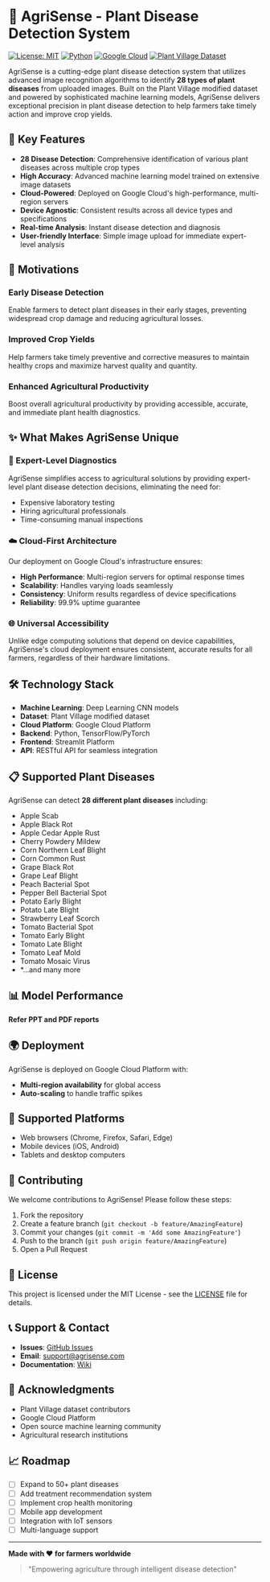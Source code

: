 # 🌱 AgriSense - Plant Disease Detection System

[![License: MIT](https://img.shields.io/badge/License-MIT-yellow.svg)](https://opensource.org/licenses/MIT)
[![Python](https://img.shields.io/badge/Python-3.8+-blue.svg)](https://www.python.org/downloads/)
[![Google Cloud](https://img.shields.io/badge/Google%20Cloud-Deployed-4285F4.svg)](https://cloud.google.com/)
[![Plant Village Dataset](https://img.shields.io/badge/Dataset-PlantVillage-green.svg)](https://www.kaggle.com/emmarex/plantdisease)

AgriSense is a cutting-edge plant disease detection system that utilizes advanced image recognition algorithms to identify **28 types of plant diseases** from uploaded images. Built on the Plant Village modified dataset and powered by sophisticated machine learning models, AgriSense delivers exceptional precision in plant disease detection to help farmers take timely action and improve crop yields.

## 🎯 Key Features

- **28 Disease Detection**: Comprehensive identification of various plant diseases across multiple crop types
- **High Accuracy**: Advanced machine learning model trained on extensive image datasets
- **Cloud-Powered**: Deployed on Google Cloud's high-performance, multi-region servers
- **Device Agnostic**: Consistent results across all device types and specifications
- **Real-time Analysis**: Instant disease detection and diagnosis
- **User-friendly Interface**: Simple image upload for immediate expert-level analysis

## 🚀 Motivations

### Early Disease Detection
Enable farmers to detect plant diseases in their early stages, preventing widespread crop damage and reducing agricultural losses.

### Improved Crop Yields
Help farmers take timely preventive and corrective measures to maintain healthy crops and maximize harvest quality and quantity.

### Enhanced Agricultural Productivity
Boost overall agricultural productivity by providing accessible, accurate, and immediate plant health diagnostics.

## ✨ What Makes AgriSense Unique

### 🔬 Expert-Level Diagnostics
AgriSense simplifies access to agricultural solutions by providing expert-level plant disease detection decisions, eliminating the need for:
- Expensive laboratory testing
- Hiring agricultural professionals
- Time-consuming manual inspections

### ☁️ Cloud-First Architecture
Our deployment on Google Cloud's infrastructure ensures:
- **High Performance**: Multi-region servers for optimal response times
- **Scalability**: Handles varying loads seamlessly
- **Consistency**: Uniform results regardless of device specifications
- **Reliability**: 99.9% uptime guarantee

### 🌐 Universal Accessibility
Unlike edge computing solutions that depend on device capabilities, AgriSense's cloud deployment ensures consistent, accurate results for all farmers, regardless of their hardware limitations.

## 🛠️ Technology Stack

- **Machine Learning**: Deep Learning CNN models
- **Dataset**: Plant Village modified dataset
- **Cloud Platform**: Google Cloud Platform
- **Backend**: Python, TensorFlow/PyTorch
- **Frontend**: Streamlit Platform
- **API**: RESTful API for seamless integration

## 📋 Supported Plant Diseases

AgriSense can detect **28 different plant diseases** including:

- Apple Scab
- Apple Black Rot
- Apple Cedar Apple Rust
- Cherry Powdery Mildew
- Corn Northern Leaf Blight
- Corn Common Rust
- Grape Black Rot
- Grape Leaf Blight
- Peach Bacterial Spot
- Pepper Bell Bacterial Spot
- Potato Early Blight
- Potato Late Blight
- Strawberry Leaf Scorch
- Tomato Bacterial Spot
- Tomato Early Blight
- Tomato Late Blight
- Tomato Leaf Mold
- Tomato Mosaic Virus
- *...and many more


## 📊 Model Performance
**Refer PPT and PDF reports**

## 🌍 Deployment

AgriSense is deployed on Google Cloud Platform with:
- **Multi-region availability** for global access
- **Auto-scaling** to handle traffic spikes

## 📱 Supported Platforms

- Web browsers (Chrome, Firefox, Safari, Edge)
- Mobile devices (iOS, Android)
- Tablets and desktop computers

## 🤝 Contributing

We welcome contributions to AgriSense! Please follow these steps:

1. Fork the repository
2. Create a feature branch (`git checkout -b feature/AmazingFeature`)
3. Commit your changes (`git commit -m 'Add some AmazingFeature'`)
4. Push to the branch (`git push origin feature/AmazingFeature`)
5. Open a Pull Request

## 📄 License

This project is licensed under the MIT License - see the [LICENSE](LICENSE) file for details.

## 📞 Support & Contact

- **Issues**: [GitHub Issues](https://github.com/yourusername/agrisense/issues)
- **Email**: support@agrisense.com
- **Documentation**: [Wiki](https://github.com/yourusername/agrisense/wiki)

## 🙏 Acknowledgments

- Plant Village dataset contributors
- Google Cloud Platform
- Open source machine learning community
- Agricultural research institutions

## 📈 Roadmap

- [ ] Expand to 50+ plant diseases
- [ ] Add treatment recommendation system
- [ ] Implement crop health monitoring
- [ ] Mobile app development
- [ ] Integration with IoT sensors
- [ ] Multi-language support

---

**Made with ❤️ for farmers worldwide**

> "Empowering agriculture through intelligent disease detection"
